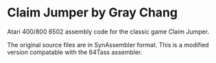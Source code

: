 # Claim Jumper by Gray Chang
Atari 400/800 6502 assembly code for the classic game Claim Jumper.

The original source files are in SynAssembler format.
This is a modified version compatable with the 64Tass assembler.
